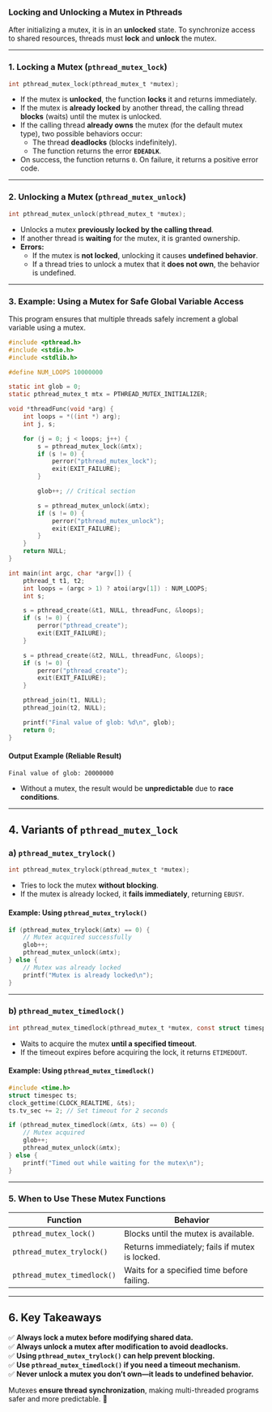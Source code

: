 ### Locking and Unlocking a Mutex in Pthreads

After initializing a mutex, it is in an **unlocked** state. To synchronize access to shared resources, threads must **lock** and **unlock** the mutex.

---

### **1. Locking a Mutex (`pthread_mutex_lock`)**
```c
int pthread_mutex_lock(pthread_mutex_t *mutex);
```
- If the mutex is **unlocked**, the function **locks** it and returns immediately.
- If the mutex is **already locked** by another thread, the calling thread **blocks** (waits) until the mutex is unlocked.
- If the calling thread **already owns** the mutex (for the default mutex type), two possible behaviors occur:
  - The thread **deadlocks** (blocks indefinitely).
  - The function returns the error **`EDEADLK`**.
- On success, the function returns `0`. On failure, it returns a positive error code.

---

### **2. Unlocking a Mutex (`pthread_mutex_unlock`)**
```c
int pthread_mutex_unlock(pthread_mutex_t *mutex);
```
- Unlocks a mutex **previously locked by the calling thread**.
- If another thread is **waiting** for the mutex, it is granted ownership.
- **Errors:**
  - If the mutex is **not locked**, unlocking it causes **undefined behavior**.
  - If a thread tries to unlock a mutex that it **does not own**, the behavior is undefined.

---

### **3. Example: Using a Mutex for Safe Global Variable Access**
This program ensures that multiple threads safely increment a global variable using a mutex.

```c
#include <pthread.h>
#include <stdio.h>
#include <stdlib.h>

#define NUM_LOOPS 10000000

static int glob = 0;
static pthread_mutex_t mtx = PTHREAD_MUTEX_INITIALIZER;

void *threadFunc(void *arg) {
    int loops = *((int *) arg);
    int j, s;

    for (j = 0; j < loops; j++) {
        s = pthread_mutex_lock(&mtx);
        if (s != 0) {
            perror("pthread_mutex_lock");
            exit(EXIT_FAILURE);
        }

        glob++; // Critical section

        s = pthread_mutex_unlock(&mtx);
        if (s != 0) {
            perror("pthread_mutex_unlock");
            exit(EXIT_FAILURE);
        }
    }
    return NULL;
}

int main(int argc, char *argv[]) {
    pthread_t t1, t2;
    int loops = (argc > 1) ? atoi(argv[1]) : NUM_LOOPS;
    int s;

    s = pthread_create(&t1, NULL, threadFunc, &loops);
    if (s != 0) {
        perror("pthread_create");
        exit(EXIT_FAILURE);
    }

    s = pthread_create(&t2, NULL, threadFunc, &loops);
    if (s != 0) {
        perror("pthread_create");
        exit(EXIT_FAILURE);
    }

    pthread_join(t1, NULL);
    pthread_join(t2, NULL);

    printf("Final value of glob: %d\n", glob);
    return 0;
}
```
#### **Output Example (Reliable Result)**
```
Final value of glob: 20000000
```
- Without a mutex, the result would be **unpredictable** due to **race conditions**.

---

## **4. Variants of `pthread_mutex_lock`**
### **a) `pthread_mutex_trylock()`**
```c
int pthread_mutex_trylock(pthread_mutex_t *mutex);
```
- Tries to lock the mutex **without blocking**.
- If the mutex is already locked, it **fails immediately**, returning `EBUSY`.

#### **Example: Using `pthread_mutex_trylock()`**
```c
if (pthread_mutex_trylock(&mtx) == 0) {
    // Mutex acquired successfully
    glob++;
    pthread_mutex_unlock(&mtx);
} else {
    // Mutex was already locked
    printf("Mutex is already locked\n");
}
```

---

### **b) `pthread_mutex_timedlock()`**
```c
int pthread_mutex_timedlock(pthread_mutex_t *mutex, const struct timespec *abstime);
```
- Waits to acquire the mutex **until a specified timeout**.
- If the timeout expires before acquiring the lock, it returns `ETIMEDOUT`.

#### **Example: Using `pthread_mutex_timedlock()`**
```c
#include <time.h>
struct timespec ts;
clock_gettime(CLOCK_REALTIME, &ts);
ts.tv_sec += 2; // Set timeout for 2 seconds

if (pthread_mutex_timedlock(&mtx, &ts) == 0) {
    // Mutex acquired
    glob++;
    pthread_mutex_unlock(&mtx);
} else {
    printf("Timed out while waiting for the mutex\n");
}
```

---

### **5. When to Use These Mutex Functions**
| Function | Behavior |
|----------|-----------|
| `pthread_mutex_lock()` | Blocks until the mutex is available. |
| `pthread_mutex_trylock()` | Returns immediately; fails if mutex is locked. |
| `pthread_mutex_timedlock()` | Waits for a specified time before failing. |

---

## **6. Key Takeaways**
✅ **Always lock a mutex before modifying shared data.**  
✅ **Always unlock a mutex after modification to avoid deadlocks.**  
✅ **Using `pthread_mutex_trylock()` can help prevent blocking.**  
✅ **Use `pthread_mutex_timedlock()` if you need a timeout mechanism.**  
✅ **Never unlock a mutex you don’t own—it leads to undefined behavior.**  

Mutexes **ensure thread synchronization**, making multi-threaded programs safer and more predictable. 🚀